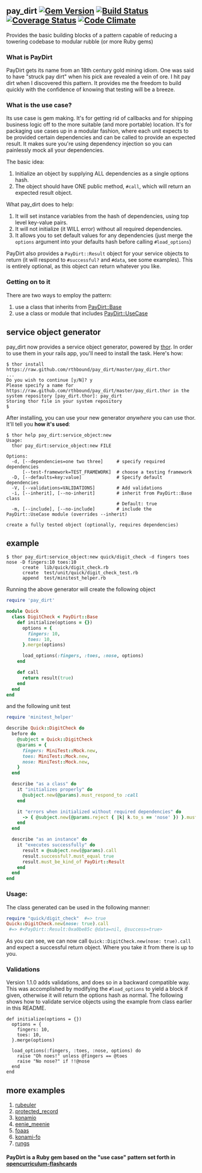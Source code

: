 ## pay_dirt [![Gem Version](https://badge.fury.io/rb/pay_dirt.png)](http://badge.fury.io/rb/pay_dirt) [![Build Status](https://travis-ci.org/rthbound/pay_dirt.png?branch=master)](https://travis-ci.org/rthbound/pay_dirt) [![Coverage Status](https://coveralls.io/repos/rthbound/pay_dirt/badge.png?branch=master)](https://coveralls.io/r/rthbound/pay_dirt?branch=master) [![Code Climate](https://codeclimate.com/github/rthbound/pay_dirt.png)](https://codeclimate.com/github/rthbound/pay_dirt)

Provides the basic building blocks of a pattern capable of reducing a towering codebase to modular rubble (or more Ruby gems)

### What is PayDirt

PayDirt gets its name from an 18th century gold mining idiom. One was said to have "struck pay dirt" when his pick axe revealed a vein of ore.
I hit pay dirt when I discovered this pattern. It provides me the freedom to build quickly with the confidence of knowing that testing will be a breeze.

### What is the use case?

Its use case is gem making. It's for getting rid of callbacks and for shipping business logic off to the more suitable (and more portable) location.
It's for packaging use cases up in a modular fashion, where each unit expects to be provided certain dependencies and can be called to provide an expected result.
It makes sure you're using dependency injection so you can painlessly mock all your dependencies.

The basic idea:

1. Initialize an object by supplying ALL dependencies as a single options hash.
2. The object should have ONE public method, `#call`, which will return an expected result object.

What pay_dirt does to help:

1. It will set instance variables from the hash of dependencies, using top level key-value pairs.
2. It will not initialize (it WILL error) without all required dependencies.
3. It allows you to set default values for any dependencies (just merge the `options` argument into your defaults hash before calling `#load_options`)

PayDirt also provides a `PayDirt::Result` object for your service objects to return (it will respond to `#successful?` and `#data`, see some examples). This is entirely optional, as this object can return whatever you like.

### Getting on to it

There are two ways to employ the pattern:

1. use a class that inherits from [PayDirt::Base](https://github.com/rthbound/pay_dirt/blob/master/test/unit/pay_dirt/base_test.rb#L6-L24)
2. use a class or module that includes [PayDirt::UseCase](https://github.com/rthbound/pay_dirt/blob/master/test/unit/pay_dirt/use_case_test.rb#L6-L26)

service object generator
------------------------
pay_dirt now provides a service object generator,
powered by [thor](https://github.com/erikhuda/thor).
In order to use them in your rails app, you'll need to install the task. Here's how:

```
$ thor install https://raw.github.com/rthbound/pay_dirt/master/pay_dirt.thor
...
Do you wish to continue [y/N]? y
Please specify a name for https://raw.github.com/rthbound/pay_dirt/master/pay_dirt.thor in the system repository [pay_dirt.thor]: pay_dirt
Storing thor file in your system repository
$
```

After installing, you can use your new generator *anywhere* you can use thor. It'll tell you **how it's used**:

```
$ thor help pay_dirt:service_object:new
Usage:
  thor pay_dirt:service_object:new FILE

Options:
  -d, [--dependencies=one two three]     # specify required dependencies
      [--test-framework=TEST_FRAMEWORK]  # choose a testing framework
  -D, [--defaults=key:value]             # Specify default dependencies
  -V, [--validations=VALIDATIONS]        # Add validations
  -i, [--inherit], [--no-inherit]        # inherit from PayDirt::Base class
                                         # Default: true
  -m, [--include], [--no-include]        # include the PayDirt::UseCase module (overrides --inherit)

create a fully tested object (optionally, requires dependencies)
```

example
-------
```
$ thor pay_dirt:service_object:new quick/digit_check -d fingers toes nose -D fingers:10 toes:10
      create  lib/quick/digit_check.rb
      create  test/unit/quick/digit_check_test.rb
      append  test/minitest_helper.rb
```

Running the above generator will create the following object

```ruby
require 'pay_dirt'

module Quick
  class DigitCheck < PayDirt::Base
    def initialize(options = {})
      options = {
        fingers: 10,
        toes: 10,
      }.merge(options)

      load_options(:fingers, :toes, :nose, options)
    end

    def call
      return result(true)
    end
  end
end
```

and the following unit test
```ruby
require 'minitest_helper'

describe Quick::DigitCheck do
  before do
    @subject = Quick::DigitCheck
    @params = {
      fingers: MiniTest::Mock.new,
      toes: MiniTest::Mock.new,
      nose: MiniTest::Mock.new,
    }
  end

  describe "as a class" do
    it "initializes properly" do
      @subject.new(@params).must_respond_to :call
    end

    it "errors when initialized without required dependencies" do
      -> { @subject.new(@params.reject { |k| k.to_s == 'nose' }) }.must_raise RuntimeError
    end
  end

  describe "as an instance" do
    it "executes successfully" do
      result = @subject.new(@params).call
      result.successful?.must_equal true
      result.must_be_kind_of PayDirt::Result
    end
  end
end
```

### Usage:
The class generated can be used in the following manner:
```ruby
require "quick/digit_check"  #=> true
Quick::DigitCheck.new(nose: true).call
 #=> #<PayDirt::Result:0xa0be85c @data=nil, @success=true>
```
As you can see, we can now call `Quick::DigitCheck.new(nose: true).call`
and expect a successful return object. Where you take it from there is up to you.

### Validations

Version 1.1.0 adds validations, and does so in a backward compatible way. This was accomplished by
modifying the `#load_options` to yield a block if given, otherwise it will return the options hash
as normal. The following shows how to validate service objects using the example from class earlier
in this README.

    def initialize(options = {})
      options = {
        fingers: 10,
        toes: 10,
      }.merge(options)

      load_options(:fingers, :toes, :nose, options) do
        raise "Oh noes!" unless @fingers == @toes
        raise "No nose?" if !!@nose
      end
    end

more examples
-------------
1. [rubeuler](https://github.com/rthbound/rubeuler)
2. [protected_record](https://github.com/rthbound/protected_record)
3. [konamio](https://github.com/rthbound/konamio)
4. [eenie_meenie](https://github.com/rthbound/eenie_meenie)
5. [foaas](https://github.com/rthbound/foaas)
6. [konami-fo](https://github.com/rthbound/konami-fo)
7. [rungs](https://github.com/rthbound/rungs)

#### PayDirt is a Ruby gem based on the "use case" pattern set forth in [opencurriculum-flashcards](https://github.com/isotope11/opencurriculum-flashcards)
